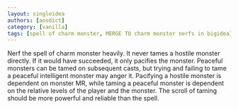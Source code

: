 ```yaml
---
layout: singleidea
authors: [aosdict]
category: [vanilla]
tags: [spell of charm monster, MERGE TO charm monster nerfs in bigidea]
---
```

Nerf the spell of charm monster heavily. It never tames a hostile monster directly. If it would have succeeded, it only pacifies the monster. Peaceful monsters can be tamed on subsequent casts, but trying and failing to tame a peaceful intelligent monster may anger it. Pacifying a hostile monster is dependent on monster MR, while taming a peaceful monster is dependent on the relative levels of the player and the monster. The scroll of taming should be more powerful and reliable than the spell.
